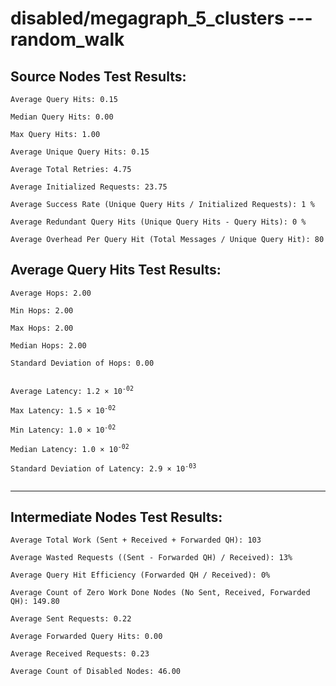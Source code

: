 # disabled/megagraph_5_clusters --- random_walk
## Source Nodes Test Results:
	Average Query Hits: 0.15

	Median Query Hits: 0.00

	Max Query Hits: 1.00

	Average Unique Query Hits: 0.15

	Average Total Retries: 4.75

	Average Initialized Requests: 23.75

	Average Success Rate (Unique Query Hits / Initialized Requests): 1 %

	Average Redundant Query Hits (Unique Query Hits - Query Hits): 0 %

	Average Overhead Per Query Hit (Total Messages / Unique Query Hit): 80



## Average Query Hits Test Results:
<pre><code>Average Hops: 2.00

Min Hops: 2.00

Max Hops: 2.00

Median Hops: 2.00

Standard Deviation of Hops: 0.00


Average Latency: 1.2 × 10<sup>-02</sup>

Max Latency: 1.5 × 10<sup>-02</sup>

Min Latency: 1.0 × 10<sup>-02</sup>

Median Latency: 1.0 × 10<sup>-02</sup>

Standard Deviation of Latency: 2.9 × 10<sup>-03</sup>

</code></pre>

---------------------------------------------
## Intermediate Nodes Test Results:

	Average Total Work (Sent + Received + Forwarded QH): 103

	Average Wasted Requests ((Sent - Forwarded QH) / Received): 13%

	Average Query Hit Efficiency (Forwarded QH / Received): 0%

	Average Count of Zero Work Done Nodes (No Sent, Received, Forwarded QH): 149.80

	Average Sent Requests: 0.22

	Average Forwarded Query Hits: 0.00

	Average Received Requests: 0.23

	Average Count of Disabled Nodes: 46.00

